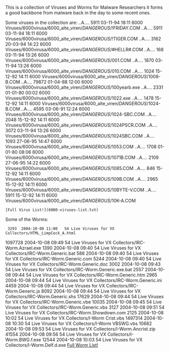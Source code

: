 This is a collection of Viruses and Worms for Malware Researchers it forms a good backbone from malware back in the day to some recent ones.

Some viruses in the collection are: 
    ..A....      5911  03-11-94 18:11  6000 Viruses/6000virusa/6000_alte_viren/_DANGEROUS_/!FRIDAY.COM
    ..A....      5911  03-11-94 18:11  6000 Viruses/6000virusa/6000_alte_viren/_DANGEROUS_/!TIGER.COM
    ..A....      3162  20-03-94 14:22  6000 Viruses/6000virusa/6000_alte_viren/_DANGEROUS_/#HELLR#.COM
    ..A....       168  03-11-94 13:26  6000 Viruses/6000virusa/6000_alte_viren/_DANGEROUS_/001.COM
    ..A....      1870  03-11-94 13:26  6000 Viruses/6000virusa/6000_alte_viren/_DANGEROUS_/010.COM
    ..A....      1024  15-12-92 14:11  6000 Viruses/6000virusa/6000_alte_viren/_DANGEROUS_/1008-B.COM
    ..A....     79872  01-04-88 12:00  6000 Viruses/6000virusa/6000_alte_viren/_DANGEROUS_/100yearb.exe
    ..A....      2331  01-01-80 00:02  6000 Viruses/6000virusa/6000_alte_viren/_DANGEROUS_/1022.exe
    ..A....      1478  15-12-92 14:11  6000 Viruses/6000virusa/6000_alte_viren/_DANGEROUS_/1024-B.COM
    ..A....      4595  03-06-91 12:24  6000 Viruses/6000virusa/6000_alte_viren/_DANGEROUS_/1024-SBC.COM
    ..A....      2048  15-12-92 14:11  6000 Viruses/6000virusa/6000_alte_viren/_DANGEROUS_/1024PSCR.COM
    ..A....      3072  03-11-94 13:26  6000 Viruses/6000virusa/6000_alte_viren/_DANGEROUS_/1024SBC.COM
    ..A....      1093  27-06-95 14:47  6000 Viruses/6000virusa/6000_alte_viren/_DANGEROUS_/1053.COM
    ..A....      1708  01-01-80 08:06  6000 Viruses/6000virusa/6000_alte_viren/_DANGEROUS_/1071B.COM
    ..A....      2109  27-06-95 14:22  6000 Viruses/6000virusa/6000_alte_viren/_DANGEROUS_/1085.COM
    ..A....       846  15-12-92 14:11  6000 Viruses/6000virusa/6000_alte_viren/_DANGEROUS_/109B.COM
    ..A....      2965  15-12-92 14:11  6000 Viruses/6000virusa/6000_alte_viren/_DANGEROUS_/10BYTE-V.COM
    ..A....      5911  15-12-92 14:11  6000 Viruses/6000virusa/6000_alte_viren/_DANGEROUS_/10K-A.COM
	
	[Full Virus List!](6000-viruses-list.txt)
Some of the Worms: 

     3293  2004-10-08 11:00   54 Live Viruses for VX Collectors/HTML_LimpCock_A.html
  1097728  2004-10-08 09:49   54 Live Viruses for VX Collectors/IRC-Worm.Azrael.exe
     1390  2004-10-08 09:40   54 Live Viruses for VX Collectors/IRC-Worm.Generic.bat
      588  2004-10-08 09:40   54 Live Viruses for VX Collectors/IRC-Worm.Generic.com
     5244  2004-10-08 09:40   54 Live Viruses for VX Collectors/IRC-Worm.Generic.doc
     3002  2004-10-08 09:43   54 Live Viruses for VX Collectors/IRC-Worm.Generic.exe.bat
     2557  2004-10-08 09:44   54 Live Viruses for VX Collectors/IRC-Worm.Generic.htm
     2965  2004-10-08 09:44   54 Live Viruses for VX Collectors/IRC-Worm.Generic.ini
     4459  2004-10-08 09:44   54 Live Viruses for VX Collectors/IRC-Worm.Generic.js
     8092  2004-10-08 09:44   54 Live Viruses for VX Collectors/IRC-Worm.Generic.shs
    17629  2004-10-08 09:44   54 Live Viruses for VX Collectors/IRC-Worm.Generic.vbe
    10035  2004-10-08 09:45   54 Live Viruses for VX Collectors/IRC-Worm.Generic.vbs
     3127  2004-10-08 09:51   54 Live Viruses for VX Collectors/IRC-Worm.Showdown.com
     2125  2004-10-08 10:02   54 Live Viruses for VX Collectors/I-Worm Crist.vbs
  1497314  2004-10-08 10:30   54 Live Viruses for VX Collectors/I-Worm VBSWG.vbs
    10682  2004-10-08 09:53   54 Live Viruses for VX Collectors/I-Worm.Ancrist.zip
    41554  2004-10-08 09:56   54 Live Viruses for VX Collectors/I-Worm.BWG.f.exe
    12544  2004-10-08 10:03   54 Live Viruses for VX Collectors/I-Worm.Delf.d.exe
[Full Worm List!](54-live.txt)